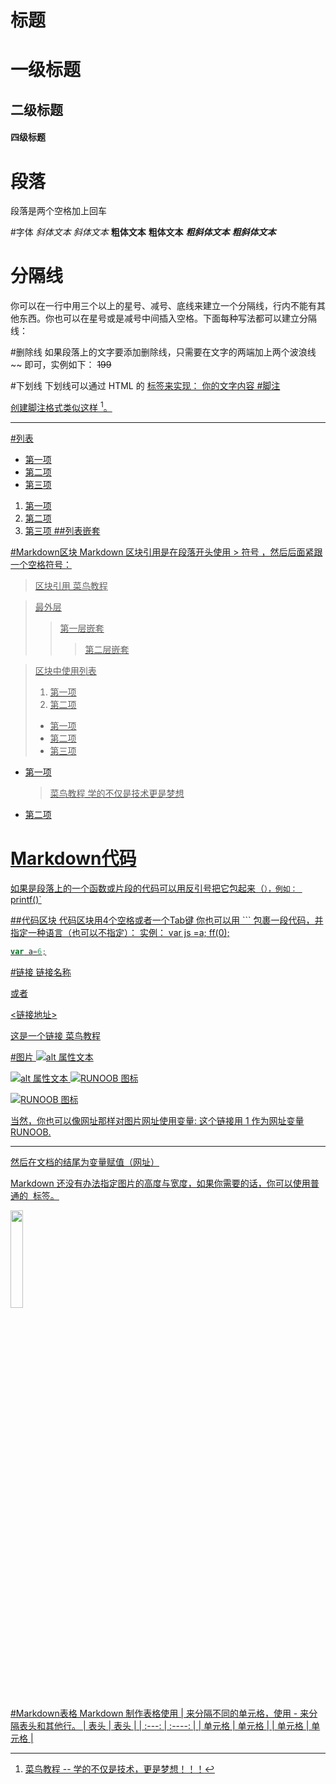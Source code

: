 
# 标题
# 一级标题
## 二级标题
#### 四级标题

# 段落
段落是两个空格加上回车  

#字体
*斜体文本*
_斜体文本_
**粗体文本**
__粗体文本__
***粗斜体文本***
___粗斜体文本___

# 分隔线
你可以在一行中用三个以上的星号、减号、底线来建立一个分隔线，行内不能有其他东西。你也可以在星号或是减号中间插入空格。下面每种写法都可以建立分隔线：

#删除线
如果段落上的文字要添加删除线，只需要在文字的两端加上两个波浪线 ~~ 即可，实例如下：
~~199~~ 

#下划线
下划线可以通过 HTML 的 <u> 标签来实现：
<u>你的文字内容</u>
#脚注

创建脚注格式类似这样 [^RUNOOB]。

[^RUNOOB]: 菜鸟教程 -- 学的不仅是技术，更是梦想！！！

***********************
#列表
- 第一项
- 第二项
- 第三项
1. 第一项
2. 第二项
3. 第三项
##列表嵌套

#Markdown区块
Markdown 区块引用是在段落开头使用 > 符号 ，然后后面紧跟一个空格符号：
> 区块引用
> 菜鸟教程

> 最外层
> > 第一层嵌套
> >
> > > 第二层嵌套

> 区块中使用列表
> 1. 第一项
> 2. 第二项
> + 第一项
> + 第二项
> + 第三项

* 第一项
    > 菜鸟教程
    > 学的不仅是技术更是梦想
* 第二项

# Markdown代码
如果是段落上的一个函数或片段的代码可以用反引号把它包起来（`），例如：
`printf()`

##代码区块
代码区块用4个空格或者一个Tab键 你也可以用  ``` 包裹一段代码，并指定一种语言（也可以不指定）：
实例：
	var js =a;
	ff(0);

```javascript
var a=6;
```

#链接
[链接名称](链接地址)

或者

<链接地址>

这是一个链接 [菜鸟教程](https://www.runoob.com)

#图片
![alt 属性文本](图片地址)

![alt 属性文本](图片地址 "可选标题")
![RUNOOB 图标](http://static.runoob.com/images/runoob-logo.png)

![RUNOOB 图标](http://static.runoob.com/images/runoob-logo.png "RUNOOB")

当然，你也可以像网址那样对图片网址使用变量:
这个链接用 1 作为网址变量 [RUNOOB][1].

*********
然后在文档的结尾为变量赋值（网址）

[1]: http://static.runoob.com/images/runoob-logo.png

Markdown 还没有办法指定图片的高度与宽度，如果你需要的话，你可以使用普通的 <img> 标签。

<img src="http://static.runoob.com/images/runoob-logo.png" width="20%">

#Markdown表格
Markdown 制作表格使用 | 来分隔不同的单元格，使用 - 来分隔表头和其他行。
|  表头   | 表头  |
|  :---:  | :----:  |
| 单元格  | 单元格 |
| 单元格  | 单元格 |